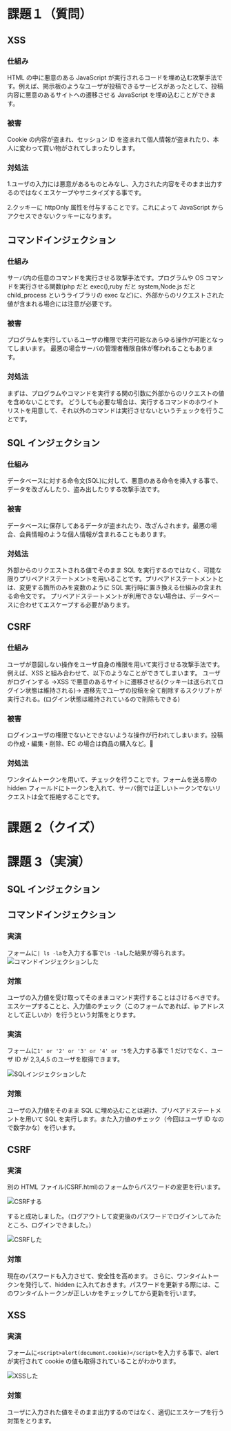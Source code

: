 # 課題１（質問）

## XSS

### 仕組み

HTML の中に悪意のある JavaScript が実行されるコードを埋め込む攻撃手法です。例えば、掲示板のようなユーザが投稿できるサービスがあったとして、投稿内容に悪意のあるサイトへの遷移させる JavaScript を埋め込むことができます。

### 被害

Cookie の内容が盗まれ、セッション ID を盗まれて個人情報が盗まれたり、本人に変わって買い物がされてしまったりします。

### 対処法

1.ユーザの入力には悪意があるものとみなし、入力された内容をそのまま出力するのではなくエスケープやサニタイズする事です。

2.クッキーに httpOnly 属性を付与することです。これによって JavaScript からアクセスできないクッキーになります。

## コマンドインジェクション

### 仕組み

サーバ内の任意のコマンドを実行させる攻撃手法です。プログラムや OS コマンドを実行させる関数(php だと exec(),ruby だと system,Node.js だと child_process というライブラリの exec など)に、外部からのリクエストされた値が含まれる場合には注意が必要です。

### 被害

プログラムを実行しているユーザの権限で実行可能なあらゆる操作が可能となってしまいます。
最悪の場合サーバの管理者権限自体が奪われることもあります。

### 対処法

まずは、プログラムやコマンドを実行する関の引数に外部からのリクエストの値を含めないことです。
どうしても必要な場合は、実行するコマンドのホワイトリストを用意して、それ以外のコマンドは実行させないというチェックを行うことです。

## SQL インジェクション

### 仕組み

データベースに対する命令文(SQL)に対して、悪意のある命令を挿入する事で、データを改ざんしたり、盗み出したりする攻撃手法です。

### 被害

データベースに保存してあるデータが盗まれたり、改ざんされます。最悪の場合、会員情報のような個人情報が含まれることもあります。

### 対処法

外部からのリクエストされる値でそのまま SQL を実行するのではなく、可能な限りプリペアドステートメントを用いることです。プリペアドステートメントとは、変更する箇所のみを変数のように SQL 実行時に置き換える仕組みの含まれる命令文です。
プリペアドステートメントが利用できない場合は、データベースに合わせてエスケープする必要があります。

## CSRF

### 仕組み

ユーザが意図しない操作をユーザ自身の権限を用いて実行させる攻撃手法です。例えば、XSS と組み合わせて、以下のようなことができてしまいます。
ユーザがログインする →XSS で悪意のあるサイトに遷移させる(クッキーは送られてログイン状態は維持される)→ 遷移先でユーザの投稿を全て削除するスクリプトが実行される。(ログイン状態は維持されているので削除もできる)

### 被害

ログインユーザの権限でないとできないような操作が行われてしまいます。投稿の作成・編集・削除、EC の場合は商品の購入など。

### 対処法

ワンタイムトークンを用いて、チェックを行うことです。フォームを送る際の hidden フィールドにトークンを入れて、サーバ側では正しいトークンでないリクエストは全て拒絶することです。

# 課題 2（クイズ）

# 課題 3（実演）

## SQL インジェクション

## コマンドインジェクション

### 実演

フォームに`| ls -la`を入力する事で`ls -la`した結果が得られます。
![コマンドインジェクションした](./images/COMMAND/CommandInjection.png)

### 対策

ユーザの入力値を受け取ってそのままコマンド実行することはさけるべきです。エスケープすることと、入力値のチェック（このフォームであれば、ip アドレスとして正しいか）を行うという対策をとります。

### 実演

フォームに`1' or '2' or '3' or '4' or '5`を入力する事で 1 だけでなく、ユーザ ID が 2,3,4,5 のユーザを取得できます。

![SQLインジェクションした](./images/SQL/SQLInjection.png)

### 対策

ユーザの入力値をそのまま SQL に埋め込むことは避け、プリペアドステートメントを用いて SQL を実行します。また入力値のチェック（今回はユーザ ID なので数字かな）を行います。

## CSRF

### 実演

別の HTML ファイル(CSRF.html)のフォームからパスワードの変更を行います。

![CSRFする](./images/CSRF/CSRF.png)

すると成功しました。（ログアウトして変更後のパスワードでログインしてみたところ、ログインできました。）

![CSRFした](./images/CSRF/CSRFSucess.png)

### 対策

現在のパスワードも入力させて、安全性を高めます。
さらに、ワンタイムトークンを発行して、hidden に入れておきます。パスワードを更新する際には、このワンタイムトークンが正しいかをチェックしてから更新を行います。

## XSS

### 実演

フォームに`<script>alert(document.cookie)</script>`を入力する事で、alert が実行されて cookie の値も取得されていることがわかります。

![XSSした](./images/XSS/XSS.png)

### 対策

ユーザに入力された値をそのまま出力するのではなく、適切にエスケープを行う対策をとります。
